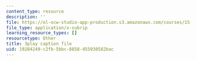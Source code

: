 ```yaml
---
content_type: resource
description: ''
file: https://ol-ocw-studio-app-production.s3.amazonaws.com/courses/15-s50-how-to-win-at-texas-holdem-poker-january-iap-2016/19284249c2fb5bbc8858455938582bac_KTzFk1s2ymE.vtt
file_type: application/x-subrip
learning_resource_types: []
resourcetype: Other
title: 3play caption file
uid: 19284249-c2fb-5bbc-8858-455938582bac
---
```

